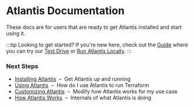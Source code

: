 # Atlantis Documentation

These docs are for users that are ready to get Atlantis installed and start using it.

:::tip Looking to get started?
If you're new here, check out the [Guide](/guide/)
where you can try our [Test Drive](/guide/test-drive.html) or [Run Atlantis Locally](/guide/getting-started.html).
:::

### Next Steps
* [Installing Atlantis](/docs/installation-guide.html)&nbsp;&nbsp;–&nbsp;&nbsp;Get Atlantis up and running
* [Using Atlantis](using-atlantis.html)&nbsp;&nbsp;–&nbsp;&nbsp;How do I use Atlantis to run Terraform
* [Customizing Atlantis](customizing-atlantis.html)&nbsp;&nbsp;–&nbsp;&nbsp;Modify how Atlantis works for my use case
* [How Atlantis Works](how-atlantis-works.html)&nbsp;&nbsp;–&nbsp;&nbsp;Internals of what Atlantis is doing

